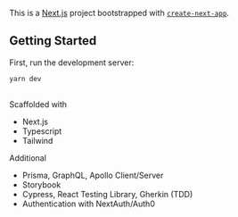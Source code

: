 This is a [Next.js](https://nextjs.org/) project bootstrapped with [`create-next-app`](https://github.com/vercel/next.js/tree/canary/packages/create-next-app).

## Getting Started

First, run the development server:

```bash
yarn dev
```

##

Scaffolded with

- Next.js
- Typescript
- Tailwind

Additional

- Prisma, GraphQL, Apollo Client/Server
- Storybook
- Cypress, React Testing Library, Gherkin (TDD)
- Authentication with NextAuth/Auth0

